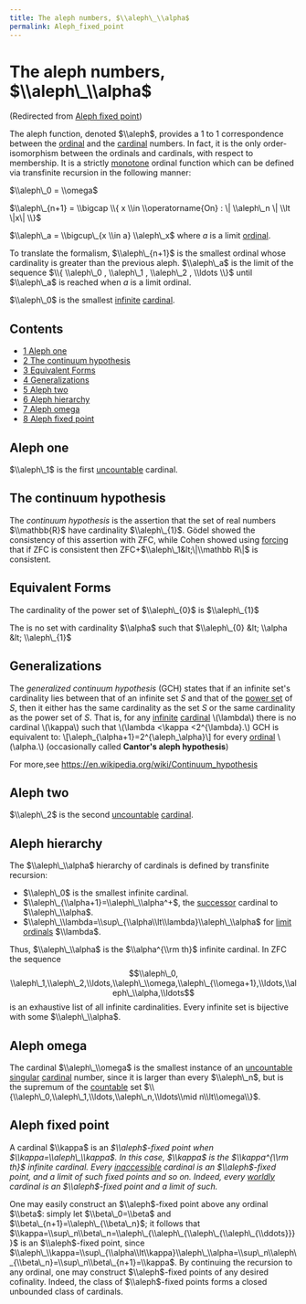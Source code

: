```yaml
---
title: The aleph numbers, $\\aleph\_\\alpha$
permalink: Aleph_fixed_point
---
```

# The aleph numbers, $\\aleph\_\\alpha$






(Redirected from [Aleph fixed
point](index.php?title=Aleph_fixed_point&redirect=no "Aleph fixed point"))






The aleph function, denoted $\\aleph$, provides a 1 to 1 correspondence
between the
[ordinal](Ordinal "Ordinal")
and the
[cardinal](Cardinal "Cardinal")
numbers. In fact, it is the only order-isomorphism between the ordinals
and cardinals, with respect to membership. It is a strictly
[monotone](Monotone "Monotone")
ordinal function which can be defined via transfinite recursion in the
following manner:

$\\aleph\_0 = \\omega$

$\\aleph\_{n+1} = \\bigcap \\{ x \\in \\operatorname{On} : \| \\aleph\_n
\| \\lt \|x\| \\}$

$\\aleph\_a = \\bigcup\_{x \\in a} \\aleph\_x$ where $a$ is a limit
[ordinal](Ordinal "Ordinal").

To translate the formalism, $\\aleph\_{n+1}$ is the smallest ordinal
whose cardinality is greater than the previous aleph. $\\aleph\_a$ is
the limit of the sequence $\\{ \\aleph\_0 , \\aleph\_1 , \\aleph\_2 ,
\\ldots \\}$ until $\\aleph\_a$ is reached when $a$ is a limit ordinal.

$\\aleph\_0$ is the smallest
<a href="Infinite" class="mw-redirect" title="Infinite">infinite</a>
[cardinal](Cardinal "Cardinal").



## Contents


-   [<span class="tocnumber">1</span> <span class="toctext">Aleph
    one</span>](#Aleph_one)
-   [<span class="tocnumber">2</span> <span class="toctext">The
    continuum hypothesis</span>](#The_continuum_hypothesis)
-   [<span class="tocnumber">3</span> <span class="toctext">Equivalent
    Forms</span>](#Equivalent_Forms)
-   [<span class="tocnumber">4</span> <span
    class="toctext">Generalizations</span>](#Generalizations)
-   [<span class="tocnumber">5</span> <span class="toctext">Aleph
    two</span>](#Aleph_two)
-   [<span class="tocnumber">6</span> <span class="toctext">Aleph
    hierarchy</span>](#Aleph_hierarchy)
-   [<span class="tocnumber">7</span> <span class="toctext">Aleph
    omega</span>](#Aleph_omega)
-   [<span class="tocnumber">8</span> <span class="toctext">Aleph fixed
    point</span>](#Aleph_fixed_point)


## Aleph one

$\\aleph\_1$ is the first
<a href="Uncountable" class="mw-redirect" title="Uncountable">uncountable</a>
cardinal.

  

## The continuum hypothesis

The *continuum hypothesis* is the assertion that the set of real numbers
$\\mathbb{R}$ have cardinality $\\aleph\_{1}$. Gödel showed the
consistency of this assertion with ZFC, while Cohen showed using
[forcing](Forcing "Forcing")
that if ZFC is consistent then ZFC+$\\aleph\_1&lt;\|\\mathbb R\|$ is
consistent.

## Equivalent Forms

The cardinality of the power set of $\\aleph\_{0}$ is $\\aleph\_{1}$

The is no set with cardinality $\\alpha$ such that $\\aleph\_{0} &lt;
\\alpha &lt; \\aleph\_{1}$

## Generalizations

The *generalized continuum hypothesis* (GCH) states that if an infinite
set's cardinality lies between that of an infinite set *S* and that of
the
<a href="index.php?title=Power_set&amp;action=edit&amp;redlink=1" class="new" title="Power set (page does not exist)">power set</a>
of *S*, then it either has the same cardinality as the set *S* or the
same cardinality as the power set of *S*. That is, for any
<a href="index.php?title=Infinite_set&amp;action=edit&amp;redlink=1" class="new" title="Infinite set (page does not exist)">infinite</a>
<a href="index.php?title=Cardinal_number&amp;action=edit&amp;redlink=1" class="new" title="Cardinal number (page does not exist)">cardinal</a>
\\(\\lambda\\) there is no cardinal \\(\\kappa\\) such that \\(\\lambda
&lt;\\kappa &lt;2^{\\lambda}.\\) GCH is equivalent to:
\\\[\\aleph\_{\\alpha+1}=2^{\\aleph\_\\alpha}\\\] for every
<a href="index.php?title=Ordinal_number&amp;action=edit&amp;redlink=1" class="new" title="Ordinal number (page does not exist)">ordinal</a>
\\(\\alpha.\\) (occasionally called **Cantor's aleph hypothesis**)

For more,see
<a href="https://en.wikipedia.org/wiki/Continuum_hypothesis" class="external free">https://en.wikipedia.org/wiki/Continuum_hypothesis</a>

## Aleph two

$\\aleph\_2$ is the second
<a href="Uncountable" class="mw-redirect" title="Uncountable">uncountable</a>
[cardinal](Cardinal "Cardinal").

  

## Aleph hierarchy

The $\\aleph\_\\alpha$ hierarchy of cardinals is defined by transfinite
recursion:

-   $\\aleph\_0$ is the smallest infinite cardinal.
-   $\\aleph\_{\\alpha+1}=\\aleph\_\\alpha^+$, the
    <a href="Successor" class="mw-redirect" title="Successor">successor</a>
    cardinal to $\\aleph\_\\alpha$.
-   $\\aleph\_\\lambda=\\sup\_{\\alpha\\lt\\lambda}\\aleph\_\\alpha$ for
    [limit
    ordinals](Limit_ordinal "Limit ordinal")
    $\\lambda$.

Thus, $\\aleph\_\\alpha$ is the $\\alpha^{\\rm th}$ infinite cardinal.
In ZFC the sequence $$\\aleph\_0,
\\aleph\_1,\\aleph\_2,\\ldots,\\aleph\_\\omega,\\aleph\_{\\omega+1},\\ldots,\\aleph\_\\alpha,\\ldots$$
is an exhaustive list of all infinite cardinalities. Every infinite set
is bijective with some $\\aleph\_\\alpha$.

  

## Aleph omega

The cardinal $\\aleph\_\\omega$ is the smallest instance of an
<a href="Uncountable" class="mw-redirect" title="Uncountable">uncountable</a>
<a href="Singular" class="mw-redirect" title="Singular">singular</a>
[cardinal](Cardinal "Cardinal")
number, since it is larger than every $\\aleph\_n$, but is the supremum
of the
[countable](Countable "Countable")
set $\\{\\aleph\_0,\\aleph\_1,\\ldots,\\aleph\_n,\\ldots\\mid
n\\lt\\omega\\}$.

  

## Aleph fixed point

A cardinal $\\kappa$ is an *$\\aleph$-fixed point when
$\\kappa=\\aleph\_\\kappa$. In this case, $\\kappa$ is the
$\\kappa^{\\rm th}$ infinite cardinal. Every
[inaccessible](Inaccessible "Inaccessible")
cardinal is an $\\aleph$-fixed point, and a limit of such fixed points
and so on. Indeed, every
[worldly](Worldly "Worldly")
cardinal is an $\\aleph$-fixed point and a limit of such.*

One may easily construct an $\\aleph$-fixed point above any ordinal
$\\beta$: simply let $\\beta\_0=\\beta$ and
$\\beta\_{n+1}=\\aleph\_{\\beta\_n}$; it follows that
$\\kappa=\\sup\_n\\beta\_n=\\aleph\_{\\aleph\_{\\aleph\_{\\aleph\_{\\ddots}}}}$
is an $\\aleph$-fixed point, since
$\\aleph\_\\kappa=\\sup\_{\\alpha\\lt\\kappa}\\aleph\_\\alpha=\\sup\_n\\aleph\_{\\beta\_n}=\\sup\_n\\beta\_{n+1}=\\kappa$.
By continuing the recursion to any ordinal, one may construct
$\\aleph$-fixed points of any desired cofinality. Indeed, the class of
$\\aleph$-fixed points forms a closed unbounded class of cardinals.


